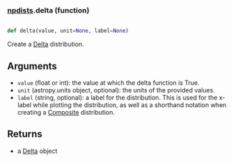 ### [npdists](npdists.md).delta (function)


```py

def delta(value, unit=None, label=None)

```



Create a [Delta](Delta.md) distribution.

Arguments
--------------
* `value` (float or int): the value at which the delta function is True.
* `unit` (astropy.units object, optional): the units of the provided values.
* `label` (string, optional): a label for the distribution.  This is used
    for the x-label while plotting the distribution, as well as a shorthand
    notation when creating a [Composite](Composite.md) distribution.

Returns
--------
* a [Delta](Delta.md) object

